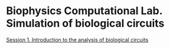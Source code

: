# Biophysics Computational Lab. Simulation of biological circuits

[Session 1. Introduction to the analysis of biological circuits](https://amoyag.github.io/Biofisica/blob/mainsession1_FFL.ipynb)

